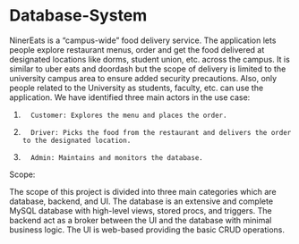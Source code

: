 # Database-System

NinerEats is a “campus-wide” food delivery service. The application lets people explore restaurant menus, order and get the food delivered at designated locations like dorms, student union, etc. across the campus. It is similar to uber eats and doordash but the scope of delivery is limited to the university campus area to ensure added security precautions. Also, only people related to the University as students, faculty, etc. can use the application. We have identified three main actors in the use case:
1.       Customer: Explores the menu and places the order.
2.       Driver: Picks the food from the restaurant and delivers the order to the designated location.
3.       Admin: Maintains and monitors the database.

Scope:

The scope of this project is divided into three main categories which are database, backend, and UI. The database is an extensive and complete MySQL database with high-level views, stored procs, and triggers. The backend act as a broker between the UI and the database with minimal business logic. The UI is web-based providing the basic CRUD operations. 
